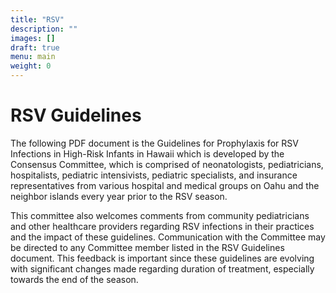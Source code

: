 ```yaml
---
title: "RSV"
description: ""
images: []
draft: true
menu: main
weight: 0
---
```


# RSV Guidelines 

The following PDF document is the Guidelines for Prophylaxis for RSV Infections in High-Risk Infants in Hawaii which is developed by the Consensus Committee, which is comprised of neonatologists, pediatricians, hospitalists, pediatric intensivists, pediatric specialists, and insurance representatives from various hospital and medical groups on Oahu and the neighbor islands every year prior to the RSV season.

This committee also welcomes comments from community pediatricians and other healthcare providers regarding RSV infections in their practices and the impact of these guidelines. Communication with the Committee may be directed to any Committee member listed in the RSV Guidelines document. This feedback is important since these guidelines are evolving with significant changes made regarding duration of treatment, especially towards the end of the season.